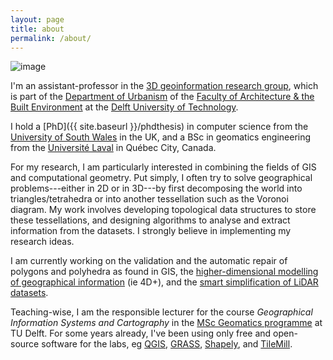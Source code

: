 ```yaml
---
layout: page
title: about
permalink: /about/
---
```



<img alt="image" src="{{ site.baseurl }}/img/me.png">

I'm an assistant-professor in the [3D geoinformation research group](http://3dgeoinfo.bk.tudelft.nl), which is part of the [Department of Urbanism](http://www.bk.tudelft.nl/en/about-faculty/departments/urbanism/) of the [Faculty of Architecture & the Built Environment](http://bk.tudelft.nl/en) at the [Delft University of Technology](http://www.tudelft.nl).

I hold a [PhD]({{ site.baseurl }}/phdthesis) in computer science from the [University of South Wales](http://www.southwales.ac.uk) in the UK, and a BSc in geomatics engineering from the [Université Laval](http://www.ulaval.ca) in Québec City, Canada.

For my research, I am particularly interested in combining the fields of GIS and computational geometry. Put simply, I often try to solve geographical problems---either in 2D or in 3D---by first decomposing the world into triangles/tetrahedra or into another tessellation such as the Voronoi diagram. My work involves developing topological data structures to store these tessellations, and designing algorithms to analyse and extract information from the datasets. I strongly believe in implementing my research ideas.

I am currently working on the validation and the automatic repair of polygons and polyhedra as found in GIS, the [higher-dimensional modelling of geographical information](http://www.geo5d.nl) (ie 4D+), and the [smart simplification of LiDAR datasets](http://3dsm.bk.tudelft.nl).

Teaching-wise, I am the responsible lecturer for the course *Geographical Information Systems and Cartography* in the [MSc Geomatics programme](http://geomatics.tudelft.nl) at TU Delft. For some years already, I've been using only free and open-source software for the labs, eg [QGIS](http://www.qgis.org/), [GRASS](http://grass.osgeo.org/), [Shapely](https://github.com/Toblerity/Shapely), and [TileMill](http://www.mapbox.com/tilemill/).
